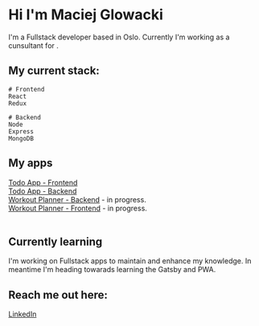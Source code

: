 # Hi I'm Maciej Glowacki
I'm a Fullstack developer based in Oslo. Currently I'm working as a cunsultant for <Salt />.
<br/>

## My current stack:

```
# Frontend
React
Redux

# Backend
Node
Express
MongoDB
```

## My apps

 [Todo App - Frontend](https://github.com/MaciejGL/todoreact/)<br/>
 [Todo App - Backend](https://github.com/MaciejGL/todo-server/)<br/>
 [Workout Planner - Backend](https://github.com/MaciejGL/workout_planner_backend/) - in progress.<br/>
 [Workout Planner - Frontend](https://github.com/MaciejGL/workout_planner_frontend/) - in progress.<br/>
<br/>

## Currently learning
I'm working on Fullstack apps to maintain and enhance my knowledge. In meantime I'm heading towarads learning the Gatsby and PWA.
<br/>

## Reach me out here:

[LinkedIn](https://www.linkedin.com/in/maciej-glowacki1/)
